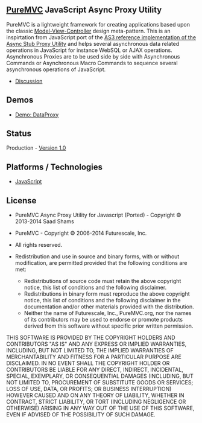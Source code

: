## [PureMVC](http://puremvc.github.com/) JavaScript Async Proxy Utility
PureMVC is a lightweight framework for creating applications based upon the classic [Model-View-Controller](http://en.wikipedia.org/wiki/Model-view-controller) design meta-pattern. This is an inspirtation from JavaScript port of the [AS3 reference implementation of the Async Stub Proxy Utility](https://github.com/PureMVC/puremvc-as3-util-asyncstub/wiki) and helps several asynchronous data related operations in JavaScript for instance WebSQL or AJAX operations. Asynchronous Proxies are to be used side by side with Asynchronous Commands or Asynchronous Macro Commands to sequence several asynchronous operations of JavaScript.

* [Discussion](http://forums.puremvc.org/index.php?board=66.0)

## Demos
* [Demo: DataProxy](https://github.com/sshams/puremvc-js-demo-async-sequential)

## Status
Production - [Version 1.0](https://github.com/sshams/puremvc-js-demo-async-sequential/blob/master/VERSION)

## Platforms / Technologies
* [JavaScript](http://en.wikipedia.org/wiki/JavaScript)

## License
* PureMVC Async Proxy Utility for Javascript (Ported) - Copyright © 2013-2014 Saad Shams 
* PureMVC - Copyright © 2006-2014 Futurescale, Inc.
* All rights reserved.

* Redistribution and use in source and binary forms, with or without modification, are permitted provided that the following conditions are met:

  * Redistributions of source code must retain the above copyright notice, this list of conditions and the following disclaimer.
  * Redistributions in binary form must reproduce the above copyright notice, this list of conditions and the following disclaimer in the documentation and/or other materials provided with the distribution.
  * Neither the name of Futurescale, Inc., PureMVC.org, nor the names of its contributors may be used to endorse or promote products derived from this software without specific prior written permission.

THIS SOFTWARE IS PROVIDED BY THE COPYRIGHT HOLDERS AND CONTRIBUTORS "AS IS" AND ANY EXPRESS OR IMPLIED WARRANTIES, INCLUDING, BUT NOT LIMITED TO, THE IMPLIED WARRANTIES OF MERCHANTABILITY AND FITNESS FOR A PARTICULAR PURPOSE ARE DISCLAIMED. IN NO EVENT SHALL THE COPYRIGHT HOLDER OR CONTRIBUTORS BE LIABLE FOR ANY DIRECT, INDIRECT, INCIDENTAL, SPECIAL, EXEMPLARY, OR CONSEQUENTIAL DAMAGES (INCLUDING, BUT NOT LIMITED TO, PROCUREMENT OF SUBSTITUTE GOODS OR SERVICES; LOSS OF USE, DATA, OR PROFITS; OR BUSINESS INTERRUPTION) HOWEVER CAUSED AND ON ANY THEORY OF LIABILITY, WHETHER IN CONTRACT, STRICT LIABILITY, OR TORT (INCLUDING NEGLIGENCE OR OTHERWISE) ARISING IN ANY WAY OUT OF THE USE OF THIS SOFTWARE, EVEN IF ADVISED OF THE POSSIBILITY OF SUCH DAMAGE.